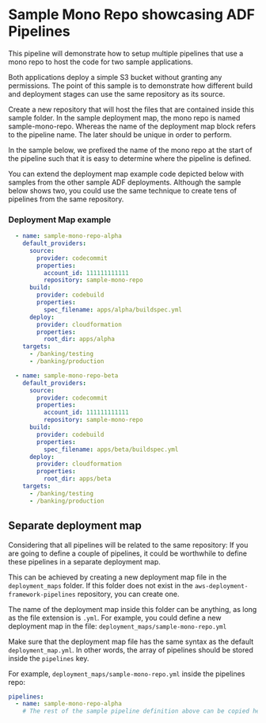 # Sample Mono Repo showcasing ADF Pipelines

This pipeline will demonstrate how to setup multiple
pipelines that use a mono repo to host the code for two sample applications.

Both applications deploy a simple S3 bucket without granting any permissions.
The point of this sample is to demonstrate how different build and deployment
stages can use the same repository as its source.

Create a new repository that will host the files that are contained inside
this sample folder. In the sample deployment map, the mono repo is named
sample-mono-repo. Whereas the name of the deployment map block refers to the
pipeline name. The later should be unique in order to perform.

In the sample below, we prefixed the name of the mono repo at the start of the
pipeline such that it is easy to determine where the pipeline is defined.

You can extend the deployment map example code depicted below with samples
from the other sample ADF deployments. Although the sample below shows two,
you could use the same technique to create tens of pipelines from the same
repository.

### Deployment Map example

```yaml
  - name: sample-mono-repo-alpha
    default_providers:
      source:
        provider: codecommit
        properties:
          account_id: 111111111111
          repository: sample-mono-repo
      build:
        provider: codebuild
        properties:
          spec_filename: apps/alpha/buildspec.yml
      deploy:
        provider: cloudformation
        properties:
          root_dir: apps/alpha
    targets:
      - /banking/testing
      - /banking/production

  - name: sample-mono-repo-beta
    default_providers:
      source:
        provider: codecommit
        properties:
          account_id: 111111111111
          repository: sample-mono-repo
      build:
        provider: codebuild
        properties:
          spec_filename: apps/beta/buildspec.yml
      deploy:
        provider: cloudformation
        properties:
          root_dir: apps/beta
    targets:
      - /banking/testing
      - /banking/production
```

## Separate deployment map

Considering that all pipelines will be related to the same repository:
If you are going to define a couple of pipelines, it could be
worthwhile to define these pipelines in a separate deployment map.

This can be achieved by creating a new deployment map file in the
`deployment_maps` folder. If this folder does not exist in the
`aws-deployment-framework-pipelines` repository, you can create one.

The name of the deployment map inside this folder can be anything, as long as
the file extension is `.yml`. For example, you could define a new deployment
map in the file: `deployment_maps/sample-mono-repo.yml`

Make sure that the deployment map file has the same syntax as the
default `deployment_map.yml`. In other words, the array of pipelines should
be stored inside the `pipelines` key.

For example, `deployment_maps/sample-mono-repo.yml` inside the pipelines repo:

```yaml
pipelines:
  - name: sample-mono-repo-alpha
    # The rest of the sample pipeline definition above can be copied here.
```
